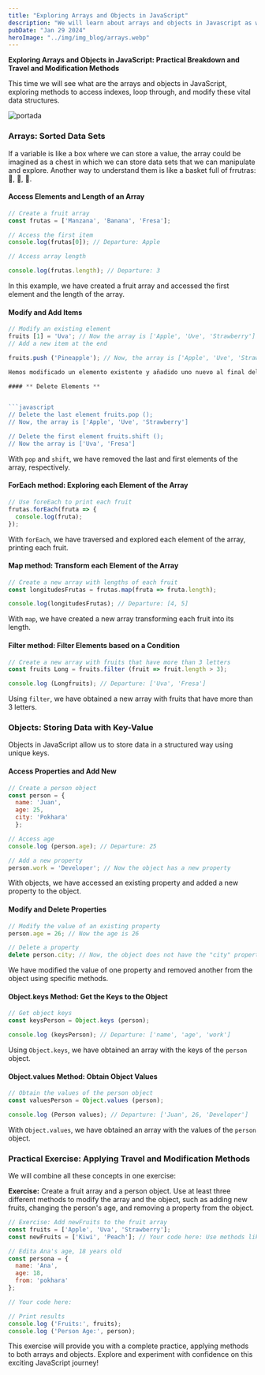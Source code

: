 ```yaml
---
title: "Exploring Arrays and Objects in JavaScript"
description: "We will learn about arrays and objects in Javascript as well as its implementation"
pubDate: "Jan 29 2024"
heroImage: "../img/img_blog/arrays.webp"
---
```


**Exploring Arrays and Objects in JavaScript: Practical Breakdown and Travel and Modification Methods**

This time we will see what are the arrays and objects in JavaScript, exploring methods to access indexes, loop through, and modify these vital data structures.

![portada](/img/img_blog/arrays.webp)

### **Arrays: Sorted Data Sets**

If a variable is like a box where we can store a value, the array could be imagined as a chest in which we can store data sets that we can manipulate and explore. Another way to understand them is like a basket full of frrutras: 🍎, 🍌, 🍓.

#### **Access Elements and Length of an Array**

```javascript
// Create a fruit array
const frutas = ['Manzana', 'Banana', 'Fresa'];

// Access the first item
console.log(frutas[0]); // Departure: Apple

// Access array length

console.log(frutas.length); // Departure: 3
```

In this example, we have created a fruit array and accessed the first element and the length of the array.

#### **Modify and Add Items**

```javascript
// Modify an existing element 
fruits [1] = 'Uva'; // Now the array is ['Apple', 'Uve', 'Strawberry'] 
// Add a new item at the end 

fruits.push ('Pineapple'); // Now, the array is ['Apple', 'Uve', 'Strawberry', 'Pineapple'] ```

Hemos modificado un elemento existente y añadido uno nuevo al final del array utilizando los métodos de acceso y modificación.

#### ** Delete Elements **


```javascript
// Delete the last element fruits.pop (); 
// Now, the array is ['Apple', 'Uve', 'Strawberry']

// Delete the first element fruits.shift (); 
// Now the array is ['Uva', 'Fresa']

```

With `pop` and `shift`, we have removed the last and first elements of the array, respectively.

#### **ForEach method: Exploring each Element of the Array**

```javascript
// Use foreEach to print each fruit
frutas.forEach(fruta => {
  console.log(fruta);
});
```

With `forEach`, we have traversed and explored each element of the array, printing each fruit.

#### **Map method: Transform each Element of the Array**

```javascript
// Create a new array with lengths of each fruit
const longitudesFrutas = frutas.map(fruta => fruta.length);

console.log(longitudesFrutas); // Departure: [4, 5]

```

With `map`, we have created a new array transforming each fruit into its length.

#### **Filter method: Filter Elements based on a Condition**

```javascript
// Create a new array with fruits that have more than 3 letters
const fruits Long = fruits.filter (fruit => fruit.length > 3);

console.log (Longfruits); // Departure: ['Uva', 'Fresa']
```

Using `filter`, we have obtained a new array with fruits that have more than 3 letters.

### **Objects: Storing Data with Key-Value**

Objects in JavaScript allow us to store data in a structured way using unique keys.

#### **Access Properties and Add New**

```javascript
// Create a person object
const person = { 
  name: 'Juan', 
  age: 25, 
  city: 'Pokhara' 
  };

// Access age
console.log (person.age); // Departure: 25

// Add a new property
person.work = 'Developer'; // Now the object has a new property

```

With objects, we have accessed an existing property and added a new property to the object.

#### **Modify and Delete Properties**

```javascript
// Modify the value of an existing property
person.age = 26; // Now the age is 26

// Delete a property
delete person.city; // Now, the object does not have the "city" property
```

We have modified the value of one property and removed another from the object using specific methods.

#### **Object.keys Method: Get the Keys to the Object**

```javascript
// Get object keys
const keysPerson = Object.keys (person);

console.log (keysPerson); // Departure: ['name', 'age', 'work']
```

Using `Object.keys`, we have obtained an array with the keys of the `person` object.

#### **Object.values Method: Obtain Object Values**

```javascript
// Obtain the values of the person object
const valuesPerson = Object.values (person);

console.log (Person values); // Departure: ['Juan', 26, 'Developer']
```

With `Object.values`, we have obtained an array with the values of the `person` object.

### **Practical Exercise: Applying Travel and Modification Methods**

We will combine all these concepts in one exercise:

**Exercise:** Create a fruit array and a person object. Use at least three different methods to modify the array and the object, such as adding new fruits, changing the person's age, and removing a property from the object.

```javascript
// Exercise: Add newFruits to the fruit array
const fruits = ['Apple', 'Uva', 'Strawberry']; 
const newFruits = ['Kiwi', 'Peach']; // Your code here: Use methods like push.

// Edita Ana's age, 18 years old
const persona = {
  name: 'Ana',
  age: 18,
  from: 'pokhara'
};

// Your code here:

// Print results
console.log ('Fruits:', fruits);
console.log ('Person Age:', person);

```

This exercise will provide you with a complete practice, applying methods to both arrays and objects. Explore and experiment with confidence on this exciting JavaScript journey!
